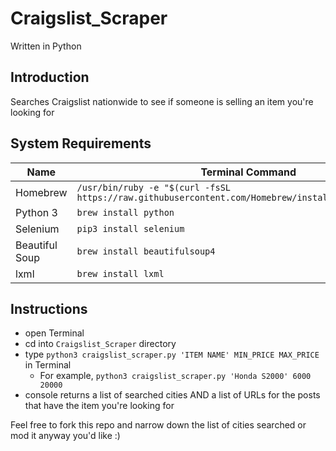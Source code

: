 # Craigslist_Scraper

Written in Python

## Introduction
Searches Craigslist nationwide to see if someone is selling an item you're looking for

## System Requirements
Name           | Terminal Command
---            | ---
Homebrew       | `/usr/bin/ruby -e "$(curl -fsSL https://raw.githubusercontent.com/Homebrew/install/master/install)"`
Python 3       | `brew install python`
Selenium       | `pip3 install selenium`
Beautiful Soup | `brew install beautifulsoup4`
lxml           | `brew install lxml`

## Instructions
- open Terminal
- cd into `Craigslist_Scraper` directory
- type `python3 craigslist_scraper.py 'ITEM NAME' MIN_PRICE MAX_PRICE` in Terminal
    - For example, `python3 craigslist_scraper.py 'Honda S2000' 6000 20000`
- console returns a list of searched cities AND a list of URLs for the posts that have the item you're looking for

Feel free to fork this repo and narrow down the list of cities searched or mod it anyway you'd like :)
